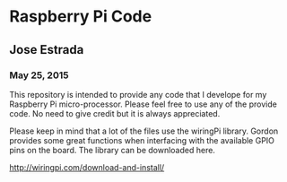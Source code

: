 # Raspberry Pi Code
## Jose Estrada
### May 25, 2015

This repository is intended to provide any code that I develope for my Raspberry Pi
micro-processor. Please feel free to use any of the provide code. No need to give 
credit but it is always appreciated.

Please keep in mind that a lot of the files use the wiringPi library. Gordon provides
some great functions when interfacing with the available GPIO pins on the board. The
library can be downloaded here.

http://wiringpi.com/download-and-install/
